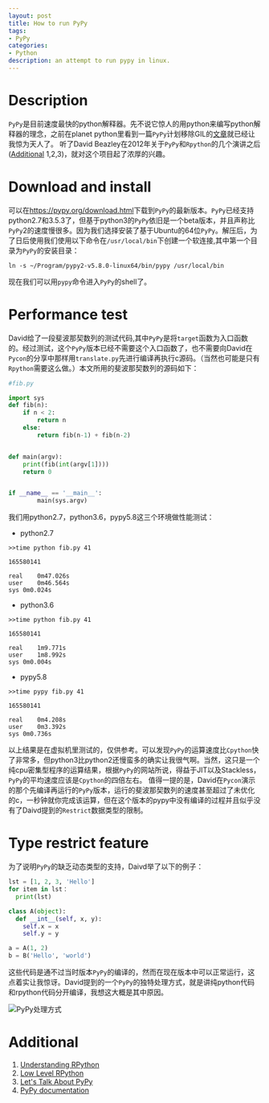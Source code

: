 ```yaml
---
layout: post
title: How to run PyPy
tags:
- PyPy
categories:
- Python
description: an attempt to run pypy in linux.
---
```



# Description
`PyPy`是目前速度最快的python解释器。先不说它惊人的用python来编写python解释器的理念，之前在planet python里看到一篇`PyPy`计划移除GIL的[文章](https://morepypy.blogspot.com/2017/08/lets-remove-global-interpreter-lock.html)就已经让我惊为天人了。
听了David Beazley在2012年关于`PyPy`和`Rpython`的几个演讲之后([Additional](#additional) 1,2,3)，就对这个项目起了浓厚的兴趣。

# Download and install
可以在<https://pypy.org/download.html>下载到`PyPy`的最新版本。`PyPy`已经支持python2.7和3.5.3了，但基于python3的`PyPy`依旧是一个beta版本，并且声称比`PyPy`2的速度慢很多。因为我们选择安装了基于Ubuntu的64位`PyPy`。解压后，为了日后使用我们使用以下命令在`/usr/local/bin`下创建一个软连接,其中第一个目录为`PyPy`的安装目录：

```
ln -s ~/Program/pypy2-v5.8.0-linux64/bin/pypy /usr/local/bin
```

现在我们可以用`pypy`命令进入`PyPy`的shell了。

# Performance test
David给了一段斐波那契数列的测试代码,其中`PyPy`是将`target`函数为入口函数的。经过测试，这个`PyPy`版本已经不需要这个入口函数了，也不需要向David在`Pycon`的分享中那样用`translate.py`先进行编译再执行c源码。（当然也可能是只有`Rpython`需要这么做。）本文所用的斐波那契数列的源码如下：

```python
#fib.py

import sys
def fib(n):
    if n < 2:
        return n
    else:
        return fib(n-1) + fib(n-2)


def main(argv):
    print(fib(int(argv[1])))
    return 0


if __name__ == '__main__':
        main(sys.argv)
```

我们用python2.7，python3.6，pypy5.8这三个环境做性能测试：

* python2.7

```
>>time python fib.py 41

165580141

real	0m47.026s
user	0m46.564s
sys	0m0.024s
```

* python3.6

```
>>time python fib.py 41

165580141

real	1m9.771s
user	1m8.992s
sys	0m0.004s
```

* pypy5.8

```
>>time pypy fib.py 41

165580141

real	0m4.208s
user	0m3.392s
sys	0m0.736s
```

以上结果是在虚拟机里测试的，仅供参考。可以发现`PyPy`的运算速度比`Cpython`快了非常多，但python3比python2还慢蛮多的确实让我很气啊。当然，这只是一个纯cpu密集型程序的运算结果，根据`PyPy`的网站所说，得益于JIT以及Stackless，`PyPy`的平均速度应该是`Cpython`的四倍左右。
值得一提的是，David在`Pycon`演示的那个先编译再运行的`PyPy`版本，运行的斐波那契数列的速度甚至超过了未优化的c，一秒钟就你完成该运算，但在这个版本的pypy中没有编译的过程并且似乎没有了Daivd提到的`Restrict`数据类型的限制。

# Type restrict feature
为了说明`PyPy`的缺乏动态类型的支持，Daivd举了以下的例子：

```python
lst = [1, 2, 3, 'Hello']
for item in lst：
  print(lst)
```

```python
class A(object):
  def __int__(self, x, y):
    self.x = x
    self.y = y

a = A(1, 2)
b = B('Hello', 'world')
```

这些代码是通不过当时版本`PyPy`的编译的，然而在现在版本中可以正常运行，这点着实让我惊讶。David提到的一个`PyPy`的独特处理方式，就是讲纯python代码和rpython代码分开编译，我想这大概是其中原因。

<img src="https://motor-taxi-master-rider.github.io/assets/img/pypy_compile_1.png"  title="PyPy处理方式"/>



# Additional
1. [Understanding RPython](https://www.youtube.com/watch?v=GjnRLG8ATn4)
2. [Low Level RPython](https://www.youtube.com/watch?v=kkt_BtR9Kzk)
3. [Let's Talk About PyPy](https://www.youtube.com/watch?v=kkt_BtR9Kzk)
4. [PyPy documentation](http://doc.pypy.org/en/latest/release-1.2.0.html)
